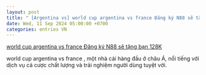 ```yaml
---
layout: post
title: " [Argentina vs] world cup argentina vs france‍ Đăng ký N88 sẽ tặng bạn 128K"
date: Wed, 11 Sep 2024 05:00:00 +0700
categories: entries VN
---
```

[world cup argentina vs france‍ Đăng ký N88 sẽ tặng bạn 128K](https://nhidong.org.vn/doc/0911-ae%2088.html)

world cup argentina vs france , một nhà cái hàng đầu ở châu Á, nổi tiếng với dịch vụ cá cược chất lượng và trải nghiệm người dùng tuyệt vời.

